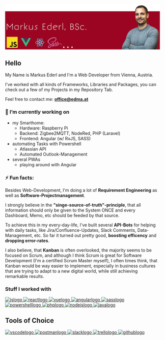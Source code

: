 ![Headerbanner](header005.png?raw=true 'Headerbanner')

## Hello

My Name is Markus Ederl
and I'm a Web Developer from Vienna, Austria.

I've worked with all kinds of Frameworks, Libraries and Packages, you can check out a few of my Projects in my Repository Tab.

Feel free to contact me: **<a href="mailto:office@edma.at?Subject=github.com/EderlMarkus">office@edma.at**</a>

<h3>🔭 I’m currently working on</h3>

  - my Smarthome: 
    - Hardware: Raspberry Pi
    - Backend: Zigbee2MQTT, NodeRed, PHP (Laravel)
    - Frontend: Angular (w/ RxJS, SASS)
  - automating Tasks with Powershell
    - Atlassian API
    - Automated Outlook-Management
  - several PWAs
    - playing around with Angular

<h3>⚡ Fun facts:</h3>
<p>Besides Web-Development, I'm doing a lot of <b>Requirement Engineering</b> as well as <b>Software-Projectmanagement</b>.</p>
<p>I strongly believe in the <b>"singe-source-of-truth"-principle</b>, that all information should only be given to the System ONCE and every Dashboard, Memo, etc should be feeded by that source.</p>
<p>To achieve this in my every-day-life, I've built several <b>API-Bots</b> for helping with daily tasks, like Jira/Confluence-Updates, Slack Comments, Data-Management, etc. So far it turned out pretty good, <b>boosting efficency</b> and <b>dropping error-rates</b>.</p>
<p> I also believe, that <b>Kanban</b> is often overlooked, the majority seems to be focused on Scrum, and although I think Scrum is great for Software Development (I'm a certified Scrum Master myself), I often times think, that Kanban would be way easier to implement, especially in business cultures that are trying to adapt to a new digital world, while still achieving remarkable results.</p>

<h3>Stuff I worked with</h3>

<p align="left">
<a href="https://developer.mozilla.org/de/docs/Web/JavaScript" target="_blank" rel="noreferrer"> <img src="https://upload.wikimedia.org/wikipedia/commons/thumb/9/99/Unofficial_JavaScript_logo_2.svg/2000px-Unofficial_JavaScript_logo_2.svg.png" alt="jslogo" width="auto" height="40"/> </a>
<a href="https://reactjs.org/" target="_blank" rel="noreferrer"> <img src="https://upload.wikimedia.org/wikipedia/commons/a/a7/React-icon.svg" alt="reactlogo" width="auto" height="40"/> </a>
<a href="https://vuejs.org/" target="_blank" rel="noreferrer"> <img src="https://upload.wikimedia.org/wikipedia/commons/thumb/9/95/Vue.js_Logo_2.svg/2000px-Vue.js_Logo_2.svg.png" alt="vuelogo" width="auto" height="40"/> </a>
<a href="https://angular.io/" target="_blank" rel="noreferrer"> <img src="https://upload.wikimedia.org/wikipedia/commons/thumb/c/cf/Angular_full_color_logo.svg/2048px-Angular_full_color_logo.svg.png" alt="angularlogo" width="auto" height="40"/> </a>
<a href="https://sass-lang.com/" target="_blank" rel="noreferrer"> <img src="https://upload.wikimedia.org/wikipedia/commons/thumb/9/96/Sass_Logo_Color.svg/1280px-Sass_Logo_Color.svg.png" alt="sasslogo" width="auto" height="40"/> </a>
<a href="https://docs.microsoft.com/en-us/powershell/" target="_blank" rel="noreferrer"> <img src="https://upload.wikimedia.org/wikipedia/commons/2/2f/PowerShell_5.0_icon.png" alt="powershelllogo" width="auto" height="40"/> </a>
<a href="https://www.php.net/" target="_blank" rel="noreferrer"> <img src="https://upload.wikimedia.org/wikipedia/commons/thumb/2/27/PHP-logo.svg/2560px-PHP-logo.svg.png" alt="phplogo" width="auto" height="40"/> </a>
<a href="https://nodejs.org/en/" target="_blank" rel="noreferrer"> <img src="https://upload.wikimedia.org/wikipedia/commons/thumb/d/d9/Node.js_logo.svg/1280px-Node.js_logo.svg.png" alt="nodejslogo" width="auto" height="40"/> </a>
<a href="https://java.com/" target="_blank" rel="noreferrer"> <img src="https://upload.wikimedia.org/wikipedia/de/thumb/e/e1/Java-Logo.svg/2000px-Java-Logo.svg.png" alt="javalogo" width="auto" height="40"/> </a>
</p>

## Tools of Choice

<a href="https://code.visualstudio.com/" target="_blank" rel="noreferrer"> <img src="https://upload.wikimedia.org/wikipedia/commons/thumb/9/9a/Visual_Studio_Code_1.35_icon.svg/2048px-Visual_Studio_Code_1.35_icon.svg.png" alt="vscodelogo" width="auto" height="40"/> </a>
<a href="https://www.postman.com/" target="_blank" rel="noreferrer"> <img src="https://cdn.shopify.com/s/files/1/0057/5668/2355/files/Postman-logo-orange-2021_1155x.png?v=1637252529" alt="postmanlogo" width="auto" height="40"/> </a>
<a href="https://slack.com/" target="_blank" rel="noreferrer"> <img src="https://upload.wikimedia.org/wikipedia/commons/thumb/b/b9/Slack_Technologies_Logo.svg/2560px-Slack_Technologies_Logo.svg.png" alt="slacklogo" width="auto" height="40"/> </a>
<a href="https://trello.com/de" target="_blank" rel="noreferrer"> <img src="https://upload.wikimedia.org/wikipedia/commons/thumb/7/7a/Trello-logo-blue.svg/2560px-Trello-logo-blue.svg.png" alt="trellologo" width="auto" height="40"/> </a>
<a href="https://github.com/" target="_blank" rel="noreferrer"> <img src="https://logosmarken.com/wp-content/uploads/2020/12/GitHub-Logo.png" alt="githublogo" width="auto" height="40"/> </a>
